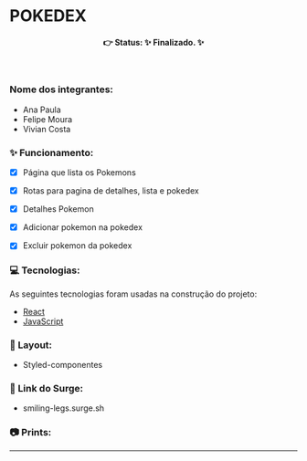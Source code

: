 # POKEDEX

<h4 align='center'>
👉 Status: ✨ Finalizado. ✨
</h4>

<br />

### Nome dos integrantes: 
- Ana Paula
- Felipe Moura
- Vivian Costa

### ✨ Funcionamento:
- [x] Página que lista os Pokemons
- [x] Rotas para pagina de detalhes, lista e pokedex
- [x] Detalhes Pokemon
- [x] Adicionar pokemon na pokedex
- [x] Excluir pokemon da pokedex


### 💻 Tecnologias:
As seguintes tecnologias foram usadas na construção do projeto:
- [React](https://pt-br.reactjs.org/)
- [JavaScript](https://www.javascript.com/)

### 🎨 Layout:
- Styled-componentes


### 🔗 Link do Surge:

- smiling-legs.surge.sh

### 📷 Prints:


<hr />


